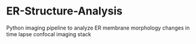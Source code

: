 # ER-Structure-Analysis
Python imaging pipeline to analyze ER membrane morphology changes in time lapse confocal imaging stack
